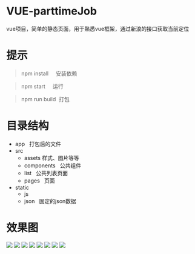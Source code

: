 # VUE-parttimeJob
vue项目，简单的静态页面，用于熟悉vue框架，通过新浪的接口获取当前定位

# 提示

>  npm install     安装依赖

>  npm start      运行

>  npm run build  打包


# 目录结构
* app   打包后的文件           
* src
    *  assets         样式、图片等等
    *  components     公共组件
    *  list           公共列表页面
    *  pages          页面
* static
    *  js   
    *  json           固定的json数据

# 效果图

![](https://github.com/Ercyao/VUE-parttimeJob/blob/master/0-1.jpg)
![](https://github.com/Ercyao/VUE-parttimeJob/blob/master/0-2.jpg)
![](https://github.com/Ercyao/VUE-parttimeJob/blob/master/1-1.jpg)
![](https://github.com/Ercyao/VUE-parttimeJob/blob/master/1-2.jpg)
![](https://github.com/Ercyao/VUE-parttimeJob/blob/master/2-1.jpg)
![](https://github.com/Ercyao/VUE-parttimeJob/blob/master/4-1.jpg)
![](https://github.com/Ercyao/VUE-parttimeJob/blob/master/4-2.jpg)
![](https://github.com/Ercyao/VUE-parttimeJob/blob/master/4-3.jpg)




